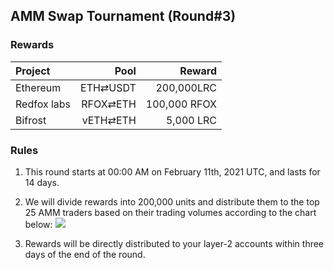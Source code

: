 ## AMM Swap Tournament (Round#3)

###  Rewards


| **Project** | **Pool** | **Reward** |
| :--- | ---: | ---: |
Ethereum | ETH⇄USDT  | 200,000LRC
Redfox labs | RFOX⇄ETH | 100,000 RFOX 
Bifrost | vETH⇄ETH |  5,000 LRC



### Rules


1) This round starts at 00:00 AM on February 11th, 2021 UTC, and lasts for 14 days.

2) We will divide rewards into 200,000 units and distribute them to the top 25 AMM traders based on their trading volumes according to the chart below:
![](/markdown/images/program_2.png "")


3) Rewards will be directly distributed to your layer-2 accounts within three days of the end of the round.




